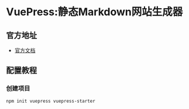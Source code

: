 # VuePress:静态Markdown网站生成器
## 官方地址
- [官方文档](https://vuepress.vuejs.org/)
## 配置教程
### 创建项目
```bash
npm init vuepress vuepress-starter
```